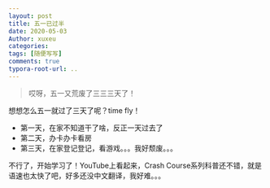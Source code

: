 ```yaml
---
layout: post
title: 五一已过半
date: 2020-05-03
Author: xuxeu
categories: 
tags: [随便写写]
comments: true
typora-root-url: ..
---
```


> 哎呀，五一又荒废了三三三天了！

想想怎么五一就过了三天了呢？time fly！

- 第一天，在家不知道干了啥，反正一天过去了
- 第二天，办卡办卡看房
- 第三天，在家登记登记，看游戏。。。我好颓废。。。

不行了，开始学习了！YouTube上看起来，Crash Course系列科普还不错，就是语速也太快了吧，好多还没中文翻译，我好难。。。

